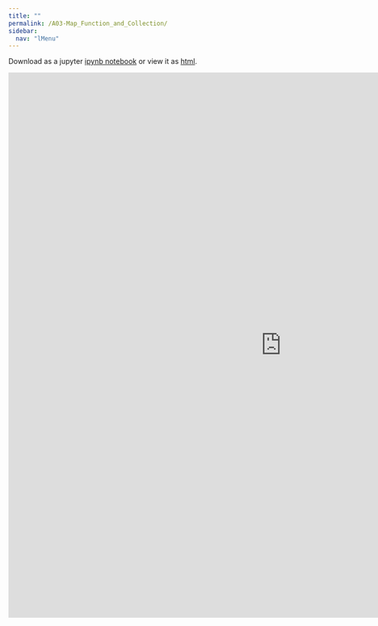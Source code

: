 ```yaml
---
title: ""
permalink: /A03-Map_Function_and_Collection/
sidebar:
  nav: "lMenu"
---
```


Download as a jupyter [ipynb notebook](https://datascience-intro.github.io/1MS041-2022/notebooks/A03-Map_Function_and_Collection.ipynb) or view it as [html](https://datascience-intro.github.io/1MS041-2022/notebooks/A03-Map_Function_and_Collection.html).

<iframe src="https://datascience-intro.github.io/1MS041-2022/notebooks/A03-Map_Function_and_Collection.html" width="1080" height="1080" frameborder="0"></iframe>

    